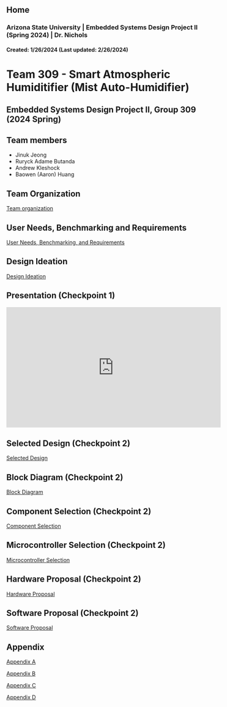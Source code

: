 Home
---
### Arizona State University | Embedded Systems Design Project II (Spring 2024) | Dr. Nichols
#### Created: 1/26/2024 (Last updated: 2/26/2024)

# Team 309 - Smart Atmospheric Humiditifier (Mist Auto-Humidifier)

## Embedded Systems Design Project II, Group 309 (2024 Spring) 



## Team members 

* Jinuk Jeong
* Ruryck Adame Butanda
* Andrew Kleshock
* Baowen (Aaron) Huang

## Team Organization


[Team organization](/Team_Organization.md)


## User Needs, Benchmarking and Requirements


[User Needs, Benchmarking, and Requirements](/User_needs_Benchmarking_Requirements.md)


## Design Ideation


[Design Ideation](/Design_Ideation.md)


## Presentation (Checkpoint 1)


<iframe width="560" height="315" src="https://www.youtube.com/embed/tRtqgoy4ZYQ?si=hRInnPfIJlFhpfWV" title="YouTube video player" frameborder="0" allow="accelerometer; autoplay; clipboard-write; encrypted-media; gyroscope; picture-in-picture; web-share" allowfullscreen></iframe>


## Selected Design (Checkpoint 2)


[Selected Design](/Selected_Design.md)

## Block Diagram (Checkpoint 2)


[Block Diagram](/Block_Diagram.md)

## Component Selection (Checkpoint 2)


[Component Selection](/Component_Selection.md)


## Microcontroller Selection (Checkpoint 2)

[Microcontroller Selection](/Microcontroller_Selection.md)

## Hardware Proposal (Checkpoint 2)


[Hardware Proposal](/Hardware_Proposal.md)


## Software Proposal (Checkpoint 2)

[Software Proposal](/Software_Proposal.md)

## Appendix

[Appendix A](/Appendix_A.md)

[Appendix B](/Appendix_B.md)

[Appendix C](/Appendix_C.md)

[Appendix D](/Appendix_D.md)

